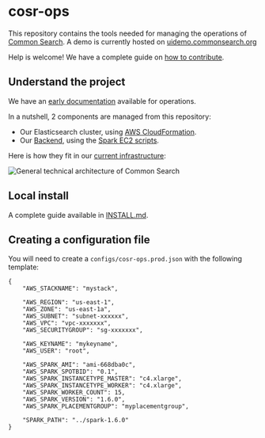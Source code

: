 # cosr-ops

This repository contains the tools needed for managing the operations of [Common Search](https://about.commonsearch.org/). A demo is currently hosted on [uidemo.commonsearch.org](https://uidemo.commonsearch.org/)

Help is welcome! We have a complete guide on [how to contribute](CONTRIBUTING.md).


## Understand the project

We have an [early documentation](https://about.commonsearch.org/developer/operations) available for operations.

In a nutshell, 2 components are managed from this repository:

- Our Elasticsearch cluster, using [AWS CloudFormation](https://aws.amazon.com/cloudformation/).
- Our [Backend](/developer/backend), using the [Spark EC2 scripts](http://spark.apache.org/docs/latest/ec2-scripts.html).

Here is how they fit in our [current infrastructure](https://about.commonsearch.org/developer/architecture):

![General technical architecture of Common Search](https://about.commonsearch.org/images/developer/architecture-2016-02.svg)

## Local install

A complete guide available in [INSTALL.md](INSTALL.md).


## Creating a configuration file

You will need to create a `configs/cosr-ops.prod.json` with the following template:

```
{
	"AWS_STACKNAME": "mystack",

	"AWS_REGION": "us-east-1",
	"AWS_ZONE": "us-east-1a",
	"AWS_SUBNET": "subnet-xxxxxx",
	"AWS_VPC": "vpc-xxxxxxx",
	"AWS_SECURITYGROUP": "sg-xxxxxxx",

	"AWS_KEYNAME": "mykeyname",
	"AWS_USER": "root",

	"AWS_SPARK_AMI": "ami-668dba0c",
	"AWS_SPARK_SPOTBID": "0.1",
	"AWS_SPARK_INSTANCETYPE_MASTER": "c4.xlarge",
	"AWS_SPARK_INSTANCETYPE_WORKER": "c4.xlarge",
	"AWS_SPARK_WORKER_COUNT": 15,
	"AWS_SPARK_VERSION": "1.6.0",
	"AWS_SPARK_PLACEMENTGROUP": "myplacementgroup",

	"SPARK_PATH": "../spark-1.6.0"
}
```